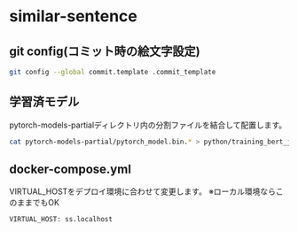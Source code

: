 # similar-sentence

## git config(コミット時の絵文字設定)

```sh
git config --global commit.template .commit_template
```

## 学習済モデル

pytorch-models-partialディレクトリ内の分割ファイルを結合して配置します。

```sh
cat pytorch-models-partial/pytorch_model.bin.* > python/training_bert_japanese/0_BERTJapanese/pytorch_model.bin
```

## docker-compose.yml

VIRTUAL_HOSTをデプロイ環境に合わせて変更します。
※ローカル環境ならこのままでもOK

```
VIRTUAL_HOST: ss.localhost
```
